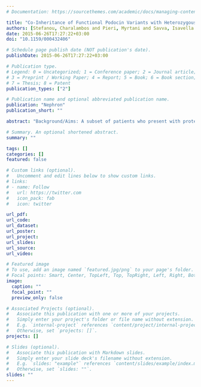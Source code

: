```yaml
---
# Documentation: https://sourcethemes.com/academic/docs/managing-content/

title: "Co-Inheritance of Functional Podocin Variants with Heterozygous Collagen IV Mutations Predisposes to Renal Failure"
authors: [Stefanou, Charalambos and Pieri, Myrtani and Savva, Isavella and Georgiou, Georgia and Pierides, Alkis and Voskarides, Konstantinos and Deltas, Constantinos]
date: 2015-06-26T17:27:22+03:00
doi: "10.1159/000432406"

# Schedule page publish date (NOT publication's date).
publishDate: 2015-06-26T17:27:22+03:00

# Publication type.
# Legend: 0 = Uncategorized; 1 = Conference paper; 2 = Journal article;
# 3 = Preprint / Working Paper; 4 = Report; 5 = Book; 6 = Book section;
# 7 = Thesis; 8 = Patent
publication_types: ["2"]

# Publication name and optional abbreviated publication name.
publication: "Nephron"
publication_short: ""

abstract: "Background/Aims: A subset of patients who present with proteinuria and are diagnosed with focal segmental glomer- ulosclerosis (FSGS) have inherited heterozygous COL4A3/A4 mutations and are also diagnosed with thin basement mem- brane nephropathy (TBMN-OMIM: 141200). Two studies showed that co-inheritance of NPHS2-p.Arg229Gln, a podo- cin variant, may increase the risk for proteinuria and renal function decline. Methods: We hypothesized that additional podocin variants may exert a similar effect. We studied ge- netically a well-characterized Cypriot TBMN patient cohort by re-sequencing the NPHS2 coding region. We also per- formed functional studies in cell culture experiments, inves- tigating the interaction of podocin variants with itself and with nephrin. Results: Potentially disease-modifying podocin variants were searched for by analyzing NPHS2 in 35 ‘severe’ TBMN patients. One non-synonymous variant, p.Glu237Gln, was detected. Both variants, p.Arg229Gln and p.Glu237Gln, were tested in a larger cohort of 122 TBMN patients, who were categorized as ‘mild’ or ‘severe’ based on the presence of microscopic hematuria alone or com- bined with chronic renal failure and/or proteinuria. Seven ‘severe’ patients carried either of the 2 variants; none was present in the ‘mild’ patients (p = 0.05, Pearson χ2). The 7 carriers belong in 2 families segregating mutation COL4A3-p.Gly1334Glu. Inheritance of the wild-type (WT) and mutant alleles correlated with the phenotype (combined concordance probability 0.003). Immunofluorescence (IF) experiments after dual co-transfection of WT and mutant podocin suggested altered co-localization of mutant ho- modimers. IF experiments after co-transfection of WT podo- cin and nephrin showed normal membrane localization, while both podocin variants interfered with normal traffick- ing, demonstrating perinuclear staining. Immunoprecipita- tion experiments showed stronger binding of mutant podo- cin to WT podocin or nephrin. Conclusion: The results sup- port the hypothesis that certain hypomorphic podocin variants may act as adverse genetic modifiers when co-in- herited with COL4A3/A4 mutations, thus predisposing to FSGS and severe kidney function decline."

# Summary. An optional shortened abstract.
summary: ""

tags: []
categories: []
featured: false

# Custom links (optional).
#   Uncomment and edit lines below to show custom links.
# links:
# - name: Follow
#   url: https://twitter.com
#   icon_pack: fab
#   icon: twitter

url_pdf:
url_code:
url_dataset:
url_poster:
url_project:
url_slides:
url_source:
url_video:

# Featured image
# To use, add an image named `featured.jpg/png` to your page's folder. 
# Focal points: Smart, Center, TopLeft, Top, TopRight, Left, Right, BottomLeft, Bottom, BottomRight.
image:
  caption: ""
  focal_point: ""
  preview_only: false

# Associated Projects (optional).
#   Associate this publication with one or more of your projects.
#   Simply enter your project's folder or file name without extension.
#   E.g. `internal-project` references `content/project/internal-project/index.md`.
#   Otherwise, set `projects: []`.
projects: []

# Slides (optional).
#   Associate this publication with Markdown slides.
#   Simply enter your slide deck's filename without extension.
#   E.g. `slides: "example"` references `content/slides/example/index.md`.
#   Otherwise, set `slides: ""`.
slides: ""
---
```

